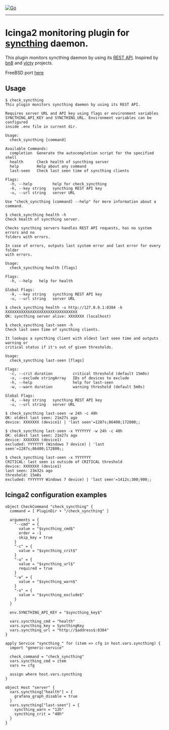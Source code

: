 [![Go](https://github.com/dsh2dsh/check_syncthing/actions/workflows/go.yml/badge.svg)](https://github.com/dsh2dsh/check_syncthing/actions/workflows/go.yml)

-------------------------------------------------------------------------------

# Icinga2 monitoring plugin for [syncthing] daemon.

This plugin monitors syncthing daemon by using its [REST API]. Inspired by [bn8]
and [vlcty] projects.

[syncthing]:https://github.com/syncthing/syncthing
[REST API]:https://docs.syncthing.net/dev/rest.html
[bn8]:https://gitea.zionetrix.net/bn8/check_syncthing.git
[vlcty]:https://github.com/vlcty/check_syncthing

FreeBSD port [here](https://github.com/dsh2dsh/freebsd-ports/tree/master/net-mgmt/check_syncthing)

## Usage

```
$ check_syncthing
This plugin monitors syncthing daemon by using its REST API.

Requires server URL and API key using flags or environment variables
SYNCTHING_API_KEY and SYNCTHING_URL. Environment variables can be configured
inside .env file in current dir.

Usage:
  check_syncthing [command]

Available Commands:
  completion  Generate the autocompletion script for the specified shell
  health      Check health of syncthing server
  help        Help about any command
  last-seen   Check last seen time of syncthing clients

Flags:
  -h, --help         help for check_syncthing
  -k, --key string   syncthing REST API key
  -u, --url string   server URL

Use "check_syncthing [command] --help" for more information about a command.
```

```
$ check_syncthing health -h
Check health of syncthing server.

Checks syncthing servers handles REST API requests, has no system errors and no
folders with errors.

In case of errors, outputs last system error and last error for every folder
with errors.

Usage:
  check_syncthing health [flags]

Flags:
  -h, --help   help for health

Global Flags:
  -k, --key string   syncthing REST API key
  -u, --url string   server URL

$ check_syncthing health -u http://127.0.0.1:8384 -k XXXXXXXXXXXXXXXXXXXXXXXXXXXXXXXX
OK: syncthing server alive: XXXXXXX (localhost)
```

```
$ check_syncthing last-seen -h
Check last seen time of syncthing clients.

It lookups a syncthing client with oldest last seen time and outputs warning or
critical status if it's out of given thresholds.

Usage:
  check_syncthing last-seen [flags]

Flags:
  -c, --crit duration         critical threshold (default 15m0s)
  -x, --exclude stringArray   IDs of devices to exclude
  -h, --help                  help for last-seen
  -w, --warn duration         warning threshold (default 5m0s)

Global Flags:
  -k, --key string   syncthing REST API key
  -u, --url string   server URL

$ check_syncthing last-seen -w 24h -c 48h
OK: oldest last seen: 21m27s ago
device: XXXXXXX (device1) | 'last seen'=1287s;86400;172800;;

$ check_syncthing last-seen -x YYYYYYY -w 24h -c 48h
OK: oldest last seen: 21m27s ago
device: XXXXXXX (device1)
excluded: YYYYYYY (Windows 7 device) | 'last seen'=1287s;86400;172800;;

$ check_syncthing last-seen -x YYYYYYY
CRITICAL: last seen is outside of CRITICAL threshold
device: XXXXXXX (device1)
last seen: 23m32s ago
threshold: 15m0s
excluded: YYYYYYY Windows 7 device) | 'last seen'=1412s;300;900;;
```

## Icinga2 configuration examples

```
object CheckCommand "check_syncthing" {
  command = [ PluginDir + "/check_syncthing" ]

  arguments = {
    "--cmd" = {
      value = "$syncthing_cmd$"
      order = -1
      skip_key = true
    }
    "-c" = {
      value = "$syncthing_crit$"
    }
    "-u" = {
      value = "$syncthing_url$"
      required = true
    }
    "-w" = {
      value = "$syncthing_warn$"
    }
    "-x" = {
      value = "$syncthing_exclude$"
    }
  }

  env.SYNCTHING_API_KEY = "$syncthing_key$"

  vars.syncthing_cmd = "health"
  vars.syncthing_key = SyncthingKey
  vars.syncthing_url = "http://$address$:8384"
}
```

```
apply Service "syncthing_" for (item => cfg in host.vars.syncthing) {
  import "generic-service"

  check_command = "check_syncthing"
  vars.syncthing_cmd = item
  vars += cfg

  assign where host.vars.syncthing
}
```

```
object Host "server" {
  vars.syncthing["health"] = {
    grafana_graph_disable = true
  }
  vars.syncthing["last-seen"] = {
    syncthing_warn = "12h"
    syncthing_crit = "48h"
  }
}
```
